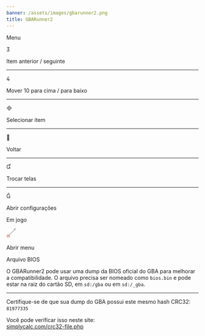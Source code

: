 ```yaml
---
banner: /assets/images/gbarunner2.png
title: GBARunner2
---
```


<div id="menu" class="section-title">Menu</div>
<div class="section-body">
    <div class="button-action-group">
        <p class="button-action button">&#xE07D;</p>
        <p class="button-action-text">Item anterior / seguinte</p>
    </div>
    <hr>
    <div class="button-action-group">
        <p class="button-action button">&#xE07E;</p>
        <p class="button-action-text">Mover 10 para cima / para baixo</p>
    </div>
    <hr>
    <div class="button-action-group">
        <p class="button-action button">&#xE000;</p>
        <p class="button-action-text">Selecionar item</p>
    </div>
    <hr>
    <div class="button-action-group">
        <p class="button-action button">&#xE001;</p>
        <p class="button-action-text">Voltar</p>
    </div>
    <hr>
    <div class="button-action-group">
        <p class="button-action button">&#xE004;</p>
        <p class="button-action-text">Trocar telas</p>
    </div>
    <hr>
    <div class="button-action-group">
        <p class="button-action button">&#xE005;</p>
        <p class="button-action-text">Abrir configurações</p>
    </div>
</div>
<div id="in-game" class="section-title">Em jogo</div>
<div class="section-body">
    <div class="button-action-group">
        <p class="button-action"><img src="/assets/images/tap.png" alt="Toque na tela inferior"></p>
        <p class="button-action-text">Abrir menu</p>
    </div>
</div>
<div id="bios-file" class="section-title">Arquivo BIOS</div>
<div class="section-body">
    <p>
        O GBARunner2 pode usar uma dump da BIOS oficial do GBA para melhorar a compatibilidade. O arquivo precisa ser nomeado como <code>bios.bin</code> e pode estar na raiz do cartão SD, em <code>sd:/gba</code> ou em <code>sd:/_gba</code>.
    </p>
    <hr>
    <p>
        Certifique-se de que sua dump do GBA possui este mesmo hash CRC32: <code>81977335</code>
    </p>
    <p>
        Você pode verificar isso neste site:<br><a href="https://simplycalc.com/crc32-file.php">simplycalc.com/crc32-file.php</a>
    </p>
</div>
